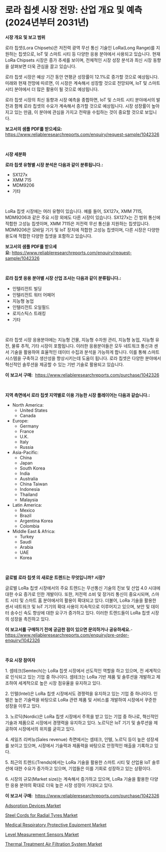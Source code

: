 <p><h1>로라 칩셋 시장 전망: 산업 개요 및 예측 (2024년부터 2031년)</h1></p><p><strong>시장 개요 및 보고 범위</strong></p>
<p><p>로라 칩셋(Lora Chipsets)은 저전력 광역 무선 통신 기술인 LoRa(Long Range)를 지원하는 칩셋으로, IoT 및 스마트 시티 등 다양한 응용 분야에서 사용되고 있습니다. 현재 LoRa Chipsets 시장은 증가 추세를 보이며, 전체적인 시장 성장 분석과 최신 시장 동향을 살펴보면 더욱 관심을 끌고 있습니다. </p><p>로라 칩셋 시장은 예상 기간 동안 연평균 성장률이 12.1%로 증가할 것으로 예상됩니다. 미래와 현재 전망에 따르면, 이 시장은 계속해서 성장할 것으로 전망되며, IoT 및 스마트 시티 분야에서 더 많은 활용이 될 것으로 예상됩니다. </p><p>로라 칩셋 시장의 최신 동향과 시장 예측을 종합하면, IoT 및 스마트 시티 분야에서의 발전과 함께 로라 칩셋의 수요가 계속해서 증가할 것으로 예상됩니다. 시장 성장률이 높아지고 있는 만큼, 이 분야에 관심을 가지고 전략을 수립하는 것이 중요할 것으로 보입니다.</p></p>
<p><strong>보고서의 샘플 PDF를 받으세요:</strong> <a href="https://www.reliableresearchreports.com/enquiry/request-sample/1042326">https://www.reliableresearchreports.com/enquiry/request-sample/1042326</a></p>
<p>&nbsp;</p>
<p><strong>시장 세분화</strong></p>
<p><strong>로라 칩셋 유형별 시장 분석은 다음과 같이 분류됩니다.:</strong></p>
<p><ul><li>SX127x</li><li>XMM 715</li><li>MDM9206</li><li>기타</li></ul></p>
<p>&nbsp;</p>
<p><p>LoRa 칩셋 시장에는 여러 유형이 있습니다. 예를 들어, SX127x, XMM 7115, MDM9206과 같은 주요 시장 외에도 다른 시장이 있습니다. SX127x는 긴 범위 통신에 적합한 고성능 칩셋이며, XMM 7115은 저전력 무선 통신을 지원하는 칩셋입니다. MDM9206은 모바일 기기 및 IoT 장치에 적합한 고성능 칩셋이며, 다른 시장은 다양한 용도에 적합한 다양한 칩셋을 포함하고 있습니다.</p></p>
<p><strong>보고서의 샘플 PDF를 받으세요:</strong>&nbsp;<a href="https://www.reliableresearchreports.com/enquiry/request-sample/1042326">https://www.reliableresearchreports.com/enquiry/request-sample/1042326</a></p>
<p>&nbsp;</p>
<p><strong> 로라 칩셋 응용 분야별 시장 산업 조사는 다음과 같이 분류됩니다.:</strong></p>
<p><ul><li>인텔리전트 빌딩</li><li>인텔리전트 워터 어페어</li><li>지능형 농업</li><li>인텔리전트 오일필드</li><li>로지스틱스 트래킹</li><li>기타</li></ul></p>
<p>&nbsp;</p>
<p><p>로라 칩셋 시장 응용분야에는 지능형 건물, 지능형 수자원 관리, 지능형 농업, 지능형 유전, 물류 추적, 기타 시장이 포함됩니다. 이러한 응용분야들은 모두 네트워크 통신과 센서 기술을 활용하여 효율적인 데이터 수집과 분석을 가능하게 합니다. 이를 통해 스마트 시스템을 구축하고 생산성을 향상시키는데 도움이 됩니다. 로라 칩셋은 다양한 분야에서 혁신적인 솔루션을 제공할 수 있는 기반 기술로 활용되고 있습니다.</p></p>
<p><strong>이 보고서 구매:</strong>&nbsp; <a href="https://www.reliableresearchreports.com/purchase/1042326">https://www.reliableresearchreports.com/purchase/1042326</a></p>
<p>&nbsp;</p>
<p><strong>지역 측면에서 로라 칩셋 지역별로 이용 가능한 시장 플레이어는 다음과 같습니다.:</strong></p>
<p><ul>
    <li>
        North America:
        <ul>
            <li>United States</li>
            <li>Canada</li>
        </ul>
    </li>
    <li>
        Europe:
        <ul>
            <li>Germany</li>
            <li>France</li>
            <li>U.K.</li>
            <li>Italy</li>
            <li>Russia</li>
        </ul>
    </li>
    <li>
        Asia-Pacific:
        <ul>
            <li>China</li>
            <li>Japan</li>
            <li>South Korea</li>
            <li>India</li>
            <li>Australia</li>
            <li>China Taiwan</li>
            <li>Indonesia</li>
            <li>Thailand</li>
            <li>Malaysia</li>
        </ul>
    </li>
    <li>
        Latin America:
        <ul>
            <li>Mexico</li>
            <li>Brazil</li>
            <li>Argentina Korea</li>
            <li>Colombia</li>
        </ul>
    </li>
    <li>
        Middle East & Africa:
        <ul>
            <li>Turkey</li>
            <li>Saudi</li>
            <li>Arabia</li>
            <li>UAE</li>
            <li>Korea</li>
        </ul>
    </li>
    </ul></p>
<p>&nbsp;</p>
<p><strong>글로벌 로라 칩셋 의 새로운 트렌드는 무엇입니까? 시장?</strong></p>
<p><p>글로벌 LoRa 칩셋 시장에서의 주요 트렌드는 무선통신 기술의 진보 및 산업 4.0 시대에 대한 수요 증가로 인한 개발이다. 또한, 저전력 소비 및 장거리 통신이 중요시되며, 스마트 시티 및 스마트 홈 분야에서의 활용이 확대되고 있다. 더불어, LoRa 기술을 활용한 센서 네트워크 및 IoT 기기의 확대 사용이 지속적으로 이루어지고 있으며, 보안 및 데이터 송수신 속도 향상에 대한 요구가 증가하고 있다. 이러한 트렌드들이 LoRa 칩셋 시장의 성장을 촉진하고 있다.</p></p>
<p><strong>이 보고서를 구매하기 전에 궁금한 점이 있으면 문의하거나 공유하세요.</strong>- <a href="https://www.reliableresearchreports.com/enquiry/pre-order-enquiry/1042326">https://www.reliableresearchreports.com/enquiry/pre-order-enquiry/1042326</a></p>
<p>&nbsp;</p>
<p><strong>주요 시장 참여자</strong></p>
<p><p>1. 셈테크(Semtech)는 LoRa 칩셋 시장에서 선도적인 역할을 하고 있으며, 전 세계적으로 인식되고 있는 기업 중 하나이다. 셈테크는 LoRa 기반 제품 및 솔루션을 개발하고 제조하여 세계적으로 높은 시장 점유율을 유지하고 있다.</p><p>2. 인텔(Intel)은 LoRa 칩셋 시장에서도 경쟁력을 유지하고 있는 기업 중 하나이다. 인텔은 높은 기술력을 바탕으로 LoRa 관련 제품 및 서비스를 개발하여 시장에서 꾸준한 성장을 이루고 있다.</p><p>3. 노르딕(Nordic)은 LoRa 칩셋 시장에서 주목을 받고 있는 기업 중 하나로, 혁신적인 기술과 제품으로 시장에서 경쟁력을 유지하고 있다. 노르딕은 IoT 기기 및 솔루션을 제공하여 시장에서의 위치를 굳히고 있다.</p><p>4. 세일즈 리버뉴(Sales revenue) 측면에서는 셈테크, 인텔, 노르딕 등이 높은 성장세를 보이고 있으며, 시장에서 기술력과 제품력을 바탕으로 안정적인 매출을 기록하고 있다.</p><p>5. 최근의 트렌드(Trends)에서는 LoRa 기술을 활용한 스마트 시티 및 산업용 IoT 솔루션에 대한 수요가 증가하고 있으며, 기업들은 이를 기회로 성장하고 있는 상황이다.</p><p>6. 시장의 규모(Market size)는 계속해서 증가하고 있으며, LoRa 기술을 활용한 다양한 응용 분야의 확대로 더욱 높은 시장 성장이 기대되고 있다.</p></p>
<p><strong>이 보고서 구매:</strong>&nbsp;&nbsp;<a href="https://www.reliableresearchreports.com/purchase/1042326">https://www.reliableresearchreports.com/purchase/1042326</a></p>
<p><p><a href="https://issuu.com/reportprime-2/docs/adsorption-devices-market-size-2030.pptx">Adsorption Devices Market</a></p><p><a href="https://frill-swim-3cd.notion.site/Steel-Cords-for-Radial-Tyres-Market-Growth-Market-Trends-COVID-19-Impact-and-Forecasts-for-period-56d8db0502f8481d8e38f2dea4a764aa">Steel Cords for Radial Tyres Market</a></p><p><a href="https://github.com/gdfhhhj/Market-Research-Report-List-3/blob/main/medical-respiratory-protective-equipment-market.md">Medical Respiratory Protective Equipment Market</a></p><p><a href="https://view.publitas.com/reportprime-1/level-measurement-sensors-market-size-market-trends-and-growth-outlook-forecasted-for-period-from-2024-to-2031/">Level Measurement Sensors Market</a></p><p><a href="https://issuu.com/reportprime-2/docs/thermal-treatment-air-filtration-system-market-siz">Thermal Treatment Air Filtration System Market</a></p></p>
